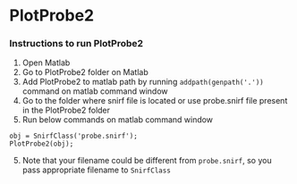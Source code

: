 # PlotProbe2

### Instructions to run PlotProbe2

1. Open Matlab
2. Go to PlotProbe2 folder on Matlab
3. Add PlotProbe2 to matlab path by running ``` addpath(genpath('.')) ``` command on matlab command window
4. Go to the folder where snirf file is located or use probe.snirf file present in the PlotProbe2 folder
5. Run below commands on matlab command window
``` 
obj = SnirfClass('probe.snirf');
PlotProbe2(obj);
```
5. Note that your filename could be different from ```probe.snirf```, so you pass appropriate filename to ```SnirfClass```
